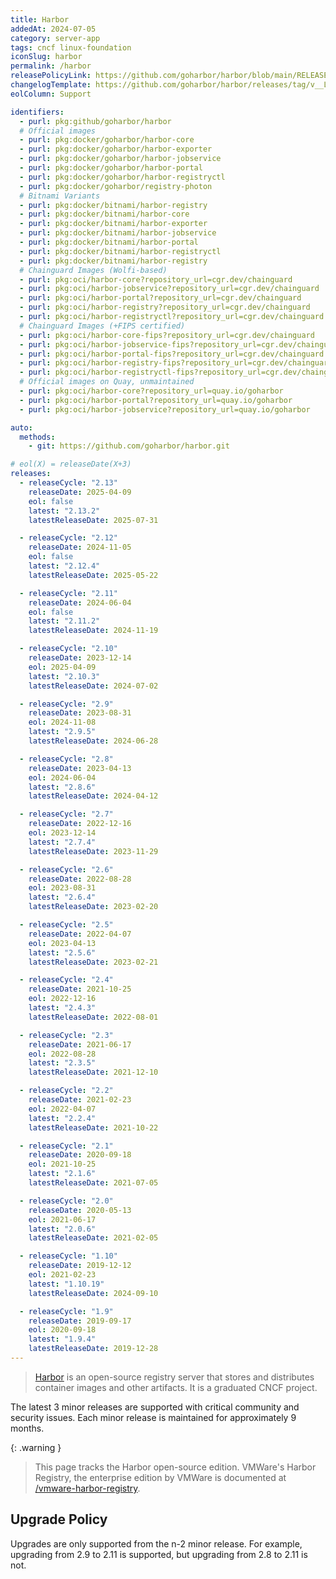 ```yaml
---
title: Harbor
addedAt: 2024-07-05
category: server-app
tags: cncf linux-foundation
iconSlug: harbor
permalink: /harbor
releasePolicyLink: https://github.com/goharbor/harbor/blob/main/RELEASES.md
changelogTemplate: https://github.com/goharbor/harbor/releases/tag/v__LATEST__
eolColumn: Support

identifiers:
  - purl: pkg:github/goharbor/harbor
  # Official images
  - purl: pkg:docker/goharbor/harbor-core
  - purl: pkg:docker/goharbor/harbor-exporter
  - purl: pkg:docker/goharbor/harbor-jobservice
  - purl: pkg:docker/goharbor/harbor-portal
  - purl: pkg:docker/goharbor/harbor-registryctl
  - purl: pkg:docker/goharbor/registry-photon
  # Bitnami Variants
  - purl: pkg:docker/bitnami/harbor-registry
  - purl: pkg:docker/bitnami/harbor-core
  - purl: pkg:docker/bitnami/harbor-exporter
  - purl: pkg:docker/bitnami/harbor-jobservice
  - purl: pkg:docker/bitnami/harbor-portal
  - purl: pkg:docker/bitnami/harbor-registryctl
  - purl: pkg:docker/bitnami/harbor-registry
  # Chainguard Images (Wolfi-based)
  - purl: pkg:oci/harbor-core?repository_url=cgr.dev/chainguard
  - purl: pkg:oci/harbor-jobservice?repository_url=cgr.dev/chainguard
  - purl: pkg:oci/harbor-portal?repository_url=cgr.dev/chainguard
  - purl: pkg:oci/harbor-registry?repository_url=cgr.dev/chainguard
  - purl: pkg:oci/harbor-registryctl?repository_url=cgr.dev/chainguard
  # Chainguard Images (+FIPS certified)
  - purl: pkg:oci/harbor-core-fips?repository_url=cgr.dev/chainguard
  - purl: pkg:oci/harbor-jobservice-fips?repository_url=cgr.dev/chainguard
  - purl: pkg:oci/harbor-portal-fips?repository_url=cgr.dev/chainguard
  - purl: pkg:oci/harbor-registry-fips?repository_url=cgr.dev/chainguard
  - purl: pkg:oci/harbor-registryctl-fips?repository_url=cgr.dev/chainguard
  # Official images on Quay, unmaintained
  - purl: pkg:oci/harbor-core?repository_url=quay.io/goharbor
  - purl: pkg:oci/harbor-portal?repository_url=quay.io/goharbor
  - purl: pkg:oci/harbor-jobservice?repository_url=quay.io/goharbor

auto:
  methods:
    - git: https://github.com/goharbor/harbor.git

# eol(X) = releaseDate(X+3)
releases:
  - releaseCycle: "2.13"
    releaseDate: 2025-04-09
    eol: false
    latest: "2.13.2"
    latestReleaseDate: 2025-07-31

  - releaseCycle: "2.12"
    releaseDate: 2024-11-05
    eol: false
    latest: "2.12.4"
    latestReleaseDate: 2025-05-22

  - releaseCycle: "2.11"
    releaseDate: 2024-06-04
    eol: false
    latest: "2.11.2"
    latestReleaseDate: 2024-11-19

  - releaseCycle: "2.10"
    releaseDate: 2023-12-14
    eol: 2025-04-09
    latest: "2.10.3"
    latestReleaseDate: 2024-07-02

  - releaseCycle: "2.9"
    releaseDate: 2023-08-31
    eol: 2024-11-08
    latest: "2.9.5"
    latestReleaseDate: 2024-06-28

  - releaseCycle: "2.8"
    releaseDate: 2023-04-13
    eol: 2024-06-04
    latest: "2.8.6"
    latestReleaseDate: 2024-04-12

  - releaseCycle: "2.7"
    releaseDate: 2022-12-16
    eol: 2023-12-14
    latest: "2.7.4"
    latestReleaseDate: 2023-11-29

  - releaseCycle: "2.6"
    releaseDate: 2022-08-28
    eol: 2023-08-31
    latest: "2.6.4"
    latestReleaseDate: 2023-02-20

  - releaseCycle: "2.5"
    releaseDate: 2022-04-07
    eol: 2023-04-13
    latest: "2.5.6"
    latestReleaseDate: 2023-02-21

  - releaseCycle: "2.4"
    releaseDate: 2021-10-25
    eol: 2022-12-16
    latest: "2.4.3"
    latestReleaseDate: 2022-08-01

  - releaseCycle: "2.3"
    releaseDate: 2021-06-17
    eol: 2022-08-28
    latest: "2.3.5"
    latestReleaseDate: 2021-12-10

  - releaseCycle: "2.2"
    releaseDate: 2021-02-23
    eol: 2022-04-07
    latest: "2.2.4"
    latestReleaseDate: 2021-10-22

  - releaseCycle: "2.1"
    releaseDate: 2020-09-18
    eol: 2021-10-25
    latest: "2.1.6"
    latestReleaseDate: 2021-07-05

  - releaseCycle: "2.0"
    releaseDate: 2020-05-13
    eol: 2021-06-17
    latest: "2.0.6"
    latestReleaseDate: 2021-02-05

  - releaseCycle: "1.10"
    releaseDate: 2019-12-12
    eol: 2021-02-23
    latest: "1.10.19"
    latestReleaseDate: 2024-09-10

  - releaseCycle: "1.9"
    releaseDate: 2019-09-17
    eol: 2020-09-18
    latest: "1.9.4"
    latestReleaseDate: 2019-12-28
---
```


> [Harbor](https://goharbor.io/) is an open-source registry server that stores and distributes
> container images and other artifacts. It is a graduated CNCF project.

The latest 3 minor releases are supported with critical community and security issues. Each minor release is maintained for approximately 9 months.

{: .warning }

> This page tracks the Harbor open-source edition. VMWare's Harbor Registry, the enterprise
> edition by VMWare is documented at [/vmware-harbor-registry](/vmware-harbor-registry).

## Upgrade Policy

Upgrades are only supported from the n-2 minor release. For example, upgrading from 2.9 to 2.11 is supported, but upgrading from 2.8 to 2.11 is not.

